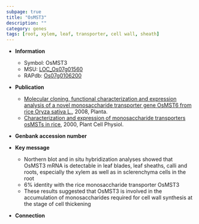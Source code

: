 ```yaml
---
subpage: true
title: "OsMST3"
description: ""
category: genes
tags: [root, xylem, leaf, transporter, cell wall, sheath]
---
```


* **Information**  
    + Symbol: OsMST3  
    + MSU: [LOC_Os07g01560](http://rice.plantbiology.msu.edu/cgi-bin/ORF_infopage.cgi?orf=LOC_Os07g01560)  
    + RAPdb: [Os07g0106200](http://rapdb.dna.affrc.go.jp/viewer/gbrowse_details/irgsp1?name=Os07g0106200)  

* **Publication**  
    + [Molecular cloning, functional characterization and expression analysis of a novel monosaccharide transporter gene OsMST6 from rice Oryza sativa L.](http://www.ncbi.nlm.nih.gov/pubmed?term=Molecular+cloning,+functional+characterization+and+expression+analysis+of+a+novel+monosaccharide+transporter+gene+OsMST6+from+rice+Oryza+sativa+L.%5BTitle%5D), 2008, Planta.
    + [Characterization and expression of monosaccharide transporters osMSTs in rice](http://www.ncbi.nlm.nih.gov/pubmed?term=Characterization+and+expression+of+monosaccharide+transporters+osMSTs+in+rice%5BTitle%5D), 2000, Plant Cell Physiol.

* **Genbank accession number**  

* **Key message**  
    + Northern blot and in situ hybridization analyses showed that OsMST3 mRNA is detectable in leaf blades, leaf sheaths, calli and roots, especially the xylem as well as in sclerenchyma cells in the root
    + 6% identity with the rice monosaccharide transporter OsMST3
    + These results suggested that OsMST3 is involved in the accumulation of monosaccharides required for cell wall synthesis at the stage of cell thickening

* **Connection**  



